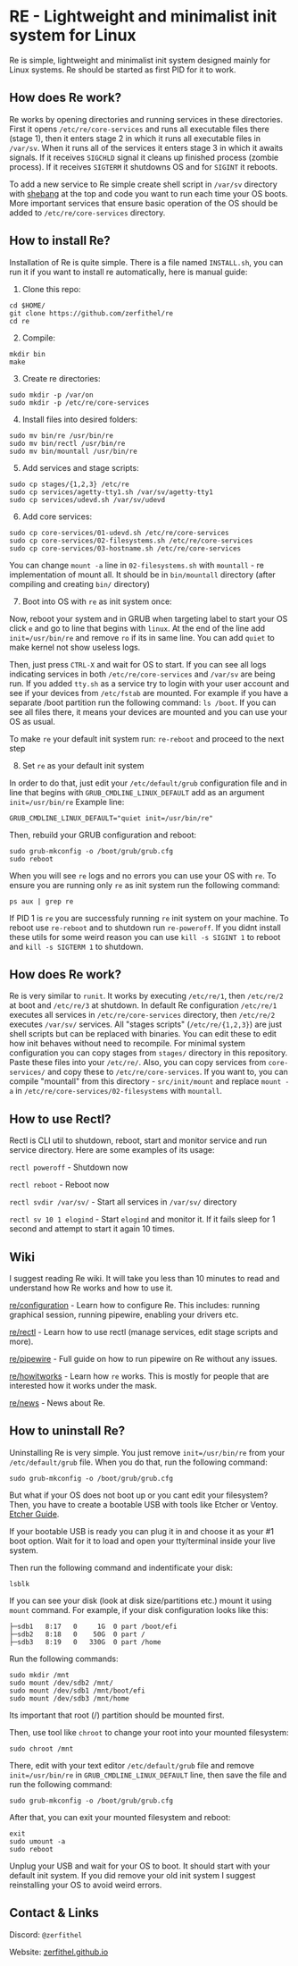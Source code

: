 # RE - Lightweight and minimalist init system for Linux

Re is simple, lightweight and minimalist init system designed mainly for Linux systems. Re should be started as first PID for it to work.

## How does Re work?

Re works by opening directories and running services in these directories. First it opens `/etc/re/core-services` and runs all executable files there (stage 1), then it enters stage 2 in which it runs all executable files in `/var/sv`. When it runs all of the services it enters stage 3 in which it awaits signals. If it receives `SIGCHLD` signal it cleans up finished process (zombie process). If it receives `SIGTERM` it shutdowns OS and for `SIGINT` it reboots.

To add a new service to Re simple create shell script in `/var/sv` directory with [shebang](https://en.wikipedia.org/wiki/Shebang_(Unix)) at the top and code you want to run each time your OS boots. More important services that ensure basic operation of the OS should be added to `/etc/re/core-services` directory.

## How to install Re?

Installation of Re is quite simple. There is a file named `INSTALL.sh`, you can run it if you want to install re automatically, here is manual guide:

1. Clone this repo:
```
cd $HOME/
git clone https://github.com/zerfithel/re
cd re
```

2. Compile:
```
mkdir bin
make
```

3. Create re directories:
```
sudo mkdir -p /var/on
sudo mkdir -p /etc/re/core-services
```

4. Install files into desired folders:
```
sudo mv bin/re /usr/bin/re
sudo mv bin/rectl /usr/bin/re
sudo mv bin/mountall /usr/bin/re
```

5. Add services and stage scripts:
```
sudo cp stages/{1,2,3} /etc/re
sudo cp services/agetty-tty1.sh /var/sv/agetty-tty1
sudo cp services/udevd.sh /var/sv/udevd
```

6. Add core services:
```
sudo cp core-services/01-udevd.sh /etc/re/core-services
sudo cp core-services/02-filesystems.sh /etc/re/core-services
sudo cp core-services/03-hostname.sh /etc/re/core-services
```

You can change `mount -a` line in `02-filesystems.sh` with `mountall` - re implementation of mount all. It should be in `bin/mountall` directory (after compiling and creating `bin/` directory)

7. Boot into OS with `re` as init system once:

Now, reboot your system and in GRUB when targeting label to start your OS click `e` and go to line that begins with `linux`. At the end of the line add `init=/usr/bin/re` and remove `ro` if its in same line. You can add `quiet` to make kernel not show useless logs.

Then, just press `CTRL-X` and wait for OS to start. If you can see all logs indicating services in both `/etc/re/core-services` and `/var/sv` are being run. If you added `tty.sh` as a service try to login with your user account and see if your devices from `/etc/fstab` are mounted. For example if you have a separate /boot partition run the following command: `ls /boot`. If you can see all files there, it means your devices are mounted and you can use your OS as usual.

To make `re` your default init system run:
```re-reboot```
and proceed to the next step

8. Set `re` as your default init system

In order to do that, just edit your `/etc/default/grub` configuration file and in line that begins with `GRUB_CMDLINE_LINUX_DEFAULT` add as an argument `init=/usr/bin/re`
Example line:
```
GRUB_CMDLINE_LINUX_DEFAULT="quiet init=/usr/bin/re"
```

Then, rebuild your GRUB configuration and reboot:
```
sudo grub-mkconfig -o /boot/grub/grub.cfg
sudo reboot
```

When you will see `re` logs and no errors you can use your OS with `re`. To ensure you are running only `re` as init system run the following command:
```
ps aux | grep re
```

If PID 1 is `re` you are successfuly running `re` init system on your machine. To reboot use `re-reboot` and to shutdown run `re-poweroff`. If you didnt install these utils for some weird reason you can use `kill -s SIGINT 1` to reboot and `kill -s SIGTERM 1` to shutdown.

## How does Re work?

Re is very similar to `runit`. It works by executing `/etc/re/1`, then `/etc/re/2` at boot and `/etc/re/3` at shutdown. In default Re configuration `/etc/re/1` executes all services in `/etc/re/core-services` directory, then `/etc/re/2` executes `/var/sv/` services. All "stages scripts" (`/etc/re/{1,2,3}`) are just shell scripts but can be replaced with binaries. You can edit these to edit how init behaves without need to recompile. For minimal system configuration you can copy stages from `stages/` directory in this repository. Paste these files into your `/etc/re/`. Also, you can copy services from `core-services/` and copy these to `/etc/re/core-services`. If you want to, you can compile "mountall" from this directory - `src/init/mount` and replace `mount -a` in `/etc/re/core-services/02-filesystems` with `mountall`.

## How to use Rectl?

Rectl is CLI util to shutdown, reboot, start and monitor service and run service directory. Here are some examples of its usage:

`rectl poweroff` - Shutdown now

`rectl reboot` - Reboot now

`rectl svdir /var/sv/` - Start all services in `/var/sv/` directory

`rectl sv 10 1 elogind` - Start `elogind` and monitor it. If it fails sleep for 1 second and attempt to start it again 10 times.

## Wiki

I suggest reading Re wiki. It will take you less than 10 minutes to read and understand how Re works and how to use it.

[re/configuration](https://zerfithel.github.io/software/re/configuration) - Learn how to configure Re. This includes: running graphical session, running pipewire, enabling your drivers etc.

[re/rectl](https://zerfithel.github.io/software/re/rectl) - Learn how to use rectl (manage services, edit stage scripts and more).

[re/pipewire](https://zerfithel.github.io/software/re/pipewire) - Full guide on how to run pipewire on Re without any issues.

[re/howitworks](https://zerfithel.github.io/software/re/howitworks) - Learn how `re` works. This is mostly for people that are interested how it works under the mask.

[re/news](https://zerfithel.github.io/software/re/news) - News about Re.

## How to uninstall Re?

Uninstalling Re is very simple. You just remove `init=/usr/bin/re` from your `/etc/default/grub` file. When you do that, run the following command:
```
sudo grub-mkconfig -o /boot/grub/grub.cfg
```

But what if your OS does not boot up or you cant edit your filesystem? Then, you have to create a bootable USB with tools like Etcher or Ventoy. [Etcher Guide](https://www.how2shout.com/how-to/balenaetcher-how-to-create-a-bootable-usb-flash-drive-using-etcher.html).

If your bootable USB is ready you can plug it in and choose it as your #1 boot option. Wait for it to load and open your tty/terminal inside your live system.

Then run the following command and indentificate your disk:
```
lsblk
```

If you can see your disk (look at disk size/partitions etc.) mount it using `mount` command.
For example, if your disk configuration looks like this:
```
├─sdb1   8:17   0     1G  0 part /boot/efi
├─sdb2   8:18   0    50G  0 part /
├─sdb3   8:19   0   330G  0 part /home
```

Run the following commands:
```
sudo mkdir /mnt
sudo mount /dev/sdb2 /mnt/
sudo mount /dev/sdb1 /mnt/boot/efi
sudo mount /dev/sdb3 /mnt/home
```

Its important that root (/) partition should be mounted first.

Then, use tool like `chroot` to change your root into your mounted filesystem:
```
sudo chroot /mnt
```

There, edit with your text editor `/etc/default/grub` file and remove `init=/usr/bin/re` in `GRUB_CMDLINE_LINUX_DEFAULT` line, then save the file and run the following command:
```
sudo grub-mkconfig -o /boot/grub/grub.cfg
```
After that, you can exit your mounted filesystem and reboot:
```
exit
sudo umount -a
sudo reboot
```

Unplug your USB and wait for your OS to boot. It should start with your default init system. If you did remove your old init system I suggest reinstalling your OS to avoid weird errors.

## Contact & Links

Discord: `@zerfithel`

Website: [zerfithel.github.io](https://zerfithel.github.io)
